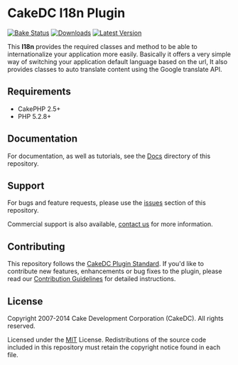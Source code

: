 CakeDC I18n Plugin
==================

[![Bake Status](https://secure.travis-ci.org/CakeDC/i18n.png?branch=master)](http://travis-ci.org/CakeDC/i18n)
[![Downloads](https://poser.pugx.org/CakeDC/i18n/d/total.png)](https://packagist.org/packages/CakeDC/i18n)
[![Latest Version](https://poser.pugx.org/CakeDC/i18n/v/stable.png)](https://packagist.org/packages/CakeDC/i18n)

This **I18n** provides the required classes and method to be able to internationalize your application more easily. Basically it offers a very simple way of switching your application default language based on the url, It also provides classes to auto translate content using the Google translate API.

Requirements
------------

* CakePHP 2.5+
* PHP 5.2.8+

Documentation
-------------

For documentation, as well as tutorials, see the [Docs](Docs/Home.md) directory of this repository.

Support
-------

For bugs and feature requests, please use the [issues](https://github.com/CakeDC/i18n/issues) section of this repository.

Commercial support is also available, [contact us](http://cakedc.com/contact) for more information.

Contributing
------------

This repository follows the [CakeDC Plugin Standard](http://cakedc.com/plugin-standard). If you'd like to contribute new features, enhancements or bug fixes to the plugin, please read our [Contribution Guidelines](http://cakedc.com/contribution-guidelines) for detailed instructions.

License
-------

Copyright 2007-2014 Cake Development Corporation (CakeDC). All rights reserved.

Licensed under the [MIT](http://www.opensource.org/licenses/mit-license.php) License. Redistributions of the source code included in this repository must retain the copyright notice found in each file.